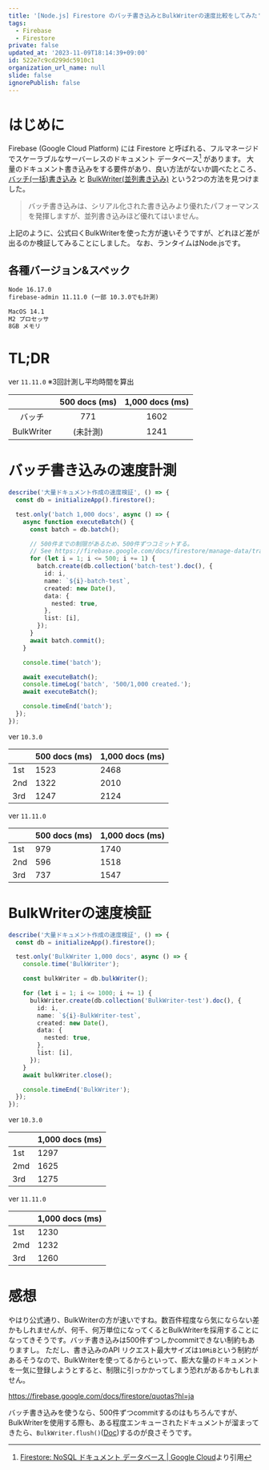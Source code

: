 ```yaml
---
title: '[Node.js] Firestore のバッチ書き込みとBulkWriterの速度比較をしてみた'
tags:
  - Firebase
  - Firestore
private: false
updated_at: '2023-11-09T18:14:39+09:00'
id: 522e7c9cd299dc5910c1
organization_url_name: null
slide: false
ignorePublish: false
---
```

# はじめに

Firebase (Google Cloud Platform) には Firestore と呼ばれる、フルマネージドでスケーラブルなサーバーレスのドキュメント データベース[^1] があります。
大量のドキュメント書き込みをする要件があり、良い方法がないか調べたところ、[バッチ(一括)書き込み](https://firebase.google.com/docs/firestore/manage-data/transactions?hl=ja#batched-writes) と [BulkWriter(並列書き込み)](https://googleapis.dev/nodejs/firestore/latest/BulkWriter.html) という2つの方法を見つけました。

>バッチ書き込みは、シリアル化された書き込みより優れたパフォーマンスを発揮しますが、並列書き込みほど優れてはいません。

上記のように、公式曰くBulkWriterを使った方が速いそうですが、どれほど差が出るのか検証してみることにしました。
なお、ランタイムはNode.jsです。

## 各種バージョン&スペック

```txt
Node 16.17.0
firebase-admin 11.11.0 (一部 10.3.0でも計測)

MacOS 14.1
M2 プロセッサ
8GB メモリ
```

# TL;DR

ver `11.11.0`
※3回計測し平均時間を算出

|  | 500 docs (ms) | 1,000 docs (ms) |
|:-:|:-:|:-:|
| バッチ  | 771 | 1602 |
| BulkWriter | (未計測) | 1241 |

# バッチ書き込みの速度計測

```ts
describe('大量ドキュメント作成の速度検証', () => {
  const db = initializeApp().firestore();

  test.only('batch 1,000 docs', async () => {
    async function executeBatch() {
      const batch = db.batch();

      // 500件までの制限があるため、500件ずつコミットする。
      // See https://firebase.google.com/docs/firestore/manage-data/transactions?hl=ja#batched-writes
      for (let i = 1; i <= 500; i += 1) {
        batch.create(db.collection('batch-test').doc(), {
          id: i,
          name: `${i}-batch-test`,
          created: new Date(),
          data: {
            nested: true,
          },
          list: [i],
        });
      }
      await batch.commit();
    }

    console.time('batch');

    await executeBatch();
    console.timeLog('batch', '500/1,000 created.');
    await executeBatch();

    console.timeEnd('batch');
  });
});
```

ver `10.3.0`

|  | 500 docs (ms) | 1,000 docs (ms) |
| --- | --- | --- |
| 1st | 1523 | 2468 |
| 2nd | 1322 | 2010 |
| 3rd | 1247 | 2124 |

ver `11.11.0`

|  | 500 docs (ms) | 1,000 docs (ms) |
| --- | --- | --- |
| 1st | 979 | 1740 |
| 2nd | 596 | 1518 |
| 3rd | 737 | 1547 |

# BulkWriterの速度検証

```ts
describe('大量ドキュメント作成の速度検証', () => {
  const db = initializeApp().firestore();

  test.only('BulkWriter 1,000 docs', async () => {
    console.time('BulkWriter');

    const bulkWriter = db.bulkWriter();

    for (let i = 1; i <= 1000; i += 1) {
      bulkWriter.create(db.collection('BulkWriter-test').doc(), {
        id: i,
        name: `${i}-BulkWriter-test`,
        created: new Date(),
        data: {
          nested: true,
        },
        list: [i],
      });
    }
    await bulkWriter.close();

    console.timeEnd('BulkWriter');
  });
});
```

ver `10.3.0`

|  | 1,000 docs (ms) |
| --- | --- |
| 1st | 1297 |
| 2md | 1625 |
| 3rd | 1275 |

ver `11.11.0`

|  | 1,000 docs (ms) |
| --- | --- |
| 1st | 1230 |
| 2md | 1232 |
| 3rd | 1260 |

# 感想

やはり公式通り、BulkWriterの方が速いですね。数百件程度なら気にならない差かもしれませんが、何千、何万単位になってくるとBulkWriterを採用することになってきそうです。バッチ書き込みは500件ずつしかcommitできない制約もありますし。
ただし、書き込みのAPI リクエスト最大サイズは`10MiB`という制約があるそうなので、BulkWriterを使ってるからといって、膨大な量のドキュメントを一気に登録しようとすると、制限に引っかかってしまう恐れがあるかもしれません。

https://firebase.google.com/docs/firestore/quotas?hl=ja

バッチ書き込みを使うなら、500件ずつcommitするのはもちろんですが、BulkWriterを使用する際も、ある程度エンキューされたドキュメントが溜まってきたら、`BulkWriter.flush()`([Doc](https://googleapis.dev/nodejs/firestore/latest/BulkWriter.html#flush))するのが良さそうです。

[^1]: [Firestore: NoSQL ドキュメント データベース | Google Cloud](https://cloud.google.com/firestore?hl=ja)より引用
